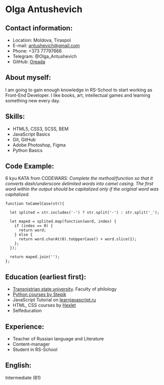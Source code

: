 # Olga Antushevich

## Contact information:
* Location: Moldova, Tiraspol
* E-mail: antushevich@gmail.com
* Phone: +373 77797666
* Telegram: @Olga_Antushevich
* GitHub: [Oreada](https://github.com/Oreada)


## About myself:
I am going to gain enough knowledge in RS-School to start working as Front-End Developer. I like books, art, intellectual games and learning something new every day.


## Skills:
* HTML5, CSS3, SCSS, BEM
* JavaScript Basics
* Git, GitHub
* Adobe Photoshop, Figma
* Python Basics


## Code Example:
6 kyu KATA from CODEWARS: *Complete the method/function so that it converts dash/underscore delimited words into camel casing. The first word within the output should be capitalized only if the original word was capitalized.*

```
function toCamelCase(str){
  
  let splited = str.includes('-') ? str.split('-') : str.split('_');
  
  let maped = splited.map(function(word, index) {
    if (index == 0) {
      return word;
    } else {
      return word.charAt(0).toUpperCase() + word.slice(1);
    };
  });
  
  return maped.join('');
};
```


## Education (earliest first):
* [Transnistrian state university](http://spsu.ru/). Faculty of philology
* [Python courses by Stepik](https://stepik.org/users/199106724)
* JavaScript Tutorial on [learnjavascript.ru](learnjavascript.ru)
* HTML, CSS courses by [Hexlet](https://ru.code-basics.com/)
* Selfeducation


## Experience:
* Teacher of Russian language and Literature
* Content-manager
* Student in RS-School


## English:
Intermediate (B1)


